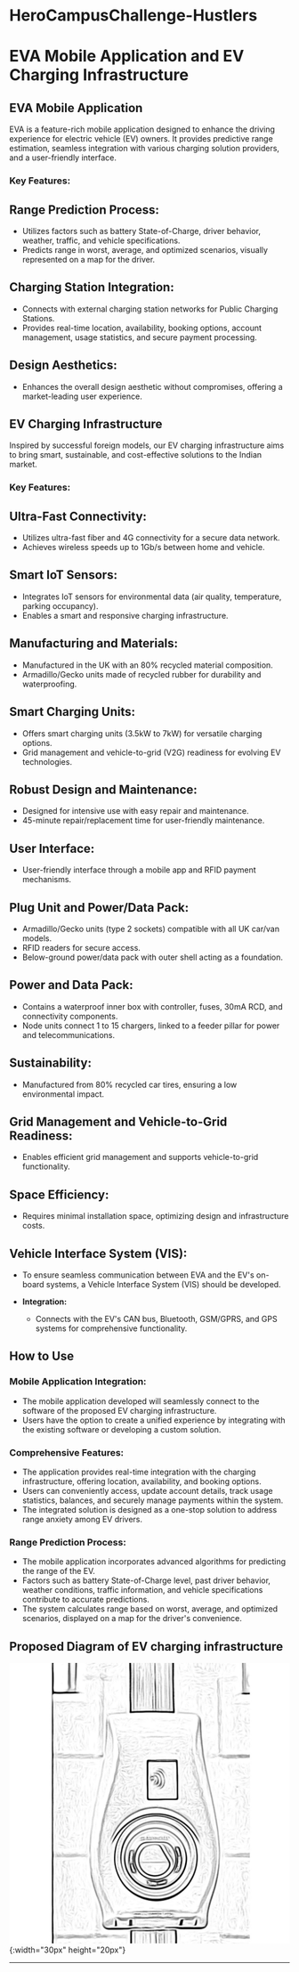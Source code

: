 # HeroCampusChallenge-Hustlers
# EVA Mobile Application and EV Charging Infrastructure

## EVA Mobile Application

EVA is a feature-rich mobile application designed to enhance the driving experience for electric vehicle (EV) owners. It provides predictive range estimation, seamless integration with various charging solution providers, and a user-friendly interface.

### Key Features:

## **Range Prediction Process:**
  - Utilizes factors such as battery State-of-Charge, driver behavior, weather, traffic, and vehicle specifications.
  - Predicts range in worst, average, and optimized scenarios, visually represented on a map for the driver.

 ## **Charging Station Integration:**
  - Connects with external charging station networks for Public Charging Stations.
  - Provides real-time location, availability, booking options, account management, usage statistics, and secure payment processing.

 ## **Design Aesthetics:**
  - Enhances the overall design aesthetic without compromises, offering a market-leading user experience.

## EV Charging Infrastructure

Inspired by successful foreign models, our EV charging infrastructure aims to bring smart, sustainable, and cost-effective solutions to the Indian market.

### Key Features:
## Ultra-Fast Connectivity:
- Utilizes ultra-fast fiber and 4G connectivity for a secure data network.
- Achieves wireless speeds up to 1Gb/s between home and vehicle.

## Smart IoT Sensors:
- Integrates IoT sensors for environmental data (air quality, temperature, parking occupancy).
- Enables a smart and responsive charging infrastructure.

## Manufacturing and Materials:
- Manufactured in the UK with an 80% recycled material composition.
- Armadillo/Gecko units made of recycled rubber for durability and waterproofing.

## Smart Charging Units:
- Offers smart charging units (3.5kW to 7kW) for versatile charging options.
- Grid management and vehicle-to-grid (V2G) readiness for evolving EV technologies.

## Robust Design and Maintenance:
- Designed for intensive use with easy repair and maintenance.
- 45-minute repair/replacement time for user-friendly maintenance.

## User Interface:
- User-friendly interface through a mobile app and RFID payment mechanisms.

## Plug Unit and Power/Data Pack:
- Armadillo/Gecko units (type 2 sockets) compatible with all UK car/van models.
- RFID readers for secure access.
- Below-ground power/data pack with outer shell acting as a foundation.

## Power and Data Pack:
- Contains a waterproof inner box with controller, fuses, 30mA RCD, and connectivity components.
- Node units connect 1 to 15 chargers, linked to a feeder pillar for power and telecommunications.


## **Sustainability:**
  - Manufactured from 80% recycled car tires, ensuring a low environmental impact.

## **Grid Management and Vehicle-to-Grid Readiness:**
  - Enables efficient grid management and supports vehicle-to-grid functionality.

## **Space Efficiency:**
  - Requires minimal installation space, optimizing design and infrastructure costs.

## Vehicle Interface System (VIS):
- To ensure seamless communication between EVA and the EV's on-board systems, a Vehicle Interface System (VIS) should be developed.

- **Integration:**
  - Connects with the EV's CAN bus, Bluetooth, GSM/GPRS, and GPS systems for comprehensive functionality.
  

## How to Use

### Mobile Application Integration:
- The mobile application developed will seamlessly connect to the software of the proposed EV charging infrastructure.
- Users have the option to create a unified experience by integrating with the existing software or developing a custom solution.
  
### Comprehensive Features:
- The application provides real-time integration with the charging infrastructure, offering location, availability, and booking options.
- Users can conveniently access, update account details, track usage statistics, balances, and securely manage payments within the system.
- The integrated solution is designed as a one-stop solution to address range anxiety among EV drivers.

### Range Prediction Process:
- The mobile application incorporates advanced algorithms for predicting the range of the EV.
- Factors such as battery State-of-Charge level, past driver behavior, weather conditions, traffic information, and vehicle specifications contribute to accurate predictions.
- The system calculates range based on worst, average, and optimized scenarios, displayed on a map for the driver's convenience.

## Proposed Diagram of EV charging infrastructure
![EV Charging Design](EVChargingDesign.jpeg ){:width="30px" height="20px"}






---


